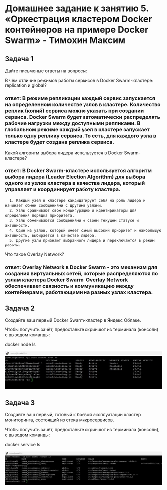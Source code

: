# Домашнее задание к занятию 5. «Оркестрация кластером Docker контейнеров на примере Docker Swarm» - Тимохин Максим

## Задача 1

Дайте письменые ответы на вопросы:

В чём отличие режимов работы сервисов в Docker Swarm-кластере: replication и global?

### ответ: В режиме репликации каждый сервис запускается на определенном количестве узлов в кластере. Количество реплик (копий) сервиса можно указать при создании сервиса. Docker Swarm будет автоматически распределять рабочие нагрузки между доступными репликами. В глобальном режиме каждый узел в кластере запускает только одну реплику сервиса. То есть, для каждого узла в кластере будет создана реплика сервиса. 
    
Какой алгоритм выбора лидера используется в Docker Swarm-кластере?

### ответ: В Docker Swarm-кластере используется алгоритм выбора лидера (Leader Election Algorithm) для выбора одного из узлов кластера в качестве лидера, который управляет и координирует работу кластера.

      1. Каждый узел в кластере кандидатирует себя на роль лидера и начинает обмен сообщениями с другими узлами.   
      2. Узлы сравнивают свою конфигурацию и идентификаторы для определения порядка приоритета. 
      3. Узлы обмениваются сообщениями о своем текущем статусе и активности.   
      4. Один из узлов, который имеет самый высокий приоритет и наибольшую активность, выбирается в качестве лидера.   
      5. Другие узлы признают выбранного лидера и переключаются в режим работы.
      
Что такое Overlay Network?

### ответ: Overlay Network в Docker Swarm - это механизм для создания виртуальных сетей, которые распределяются по узлам кластера Docker Swarm. Overlay Network обеспечивает связность и коммуникацию между контейнерами, работающими на разных узлах кластера. 


## Задача 2

Создайте ваш первый Docker Swarm-кластер в Яндекс Облаке.

Чтобы получить зачёт, предоставьте скриншот из терминала (консоли) с выводом команды:

docker node ls

![1](https://github.com/MrAgrippa/06-db/blob/main/img/05-05/1.JPG)

## Задача 3

Создайте ваш первый, готовый к боевой эксплуатации кластер мониторинга, состоящий из стека микросервисов.

Чтобы получить зачёт, предоставьте скриншот из терминала (консоли), с выводом команды:

docker service ls

![2](https://github.com/MrAgrippa/06-db/blob/main/img/05-05/2.JPG)
